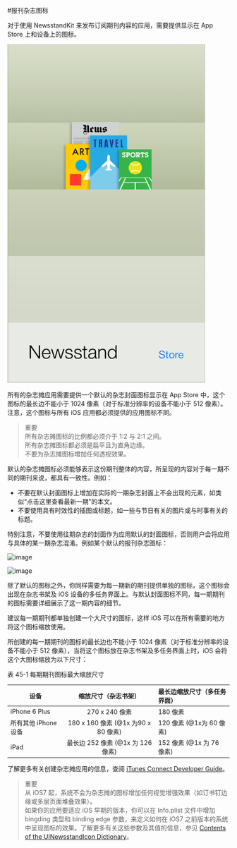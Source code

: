 #报刊杂志图标

对于使用 NewsstandKit 来发布订阅期刊内容的应用，需要提供显示在 App Store 上和设备上的图标。

![image](images/newsstand_intro_2x.png)

所有的杂志摊应用需要提供一个默认的杂志封面图标显示在 App Store 中，这个图标的最长边不能小于 1024 像素（对于标准分辨率的设备不能小于 512 像素）。注意，这个图标与所有 iOS 应用都必须提供的应用图标不同。
>重要  
所有杂志摊图标的比例都必须介于 1:2 与 2:1 之间。  
所有杂志摊图标都必须是扁平且为直角边缘。  
不要为杂志摊图标增加任何透视效果。

默认的杂志摊图标必须能够表示这份期刊整体的内容，所呈现的内容对于每一期不同的期刊来说，都具有一致性。例如：
- 不要在默认封面图标上增加在实际的一期杂志封面上不会出现的元素，如类似“点击这里查看最新一期”的本文。
- 不要使用具有时效性的插图或标题，如一些与节日有关的图片或与时事有关的标题。

特别注意，不要使用往期杂志的封面作为应用默认的封面图标，否则用户会将应用与具体的某一期杂志混淆。例如某个默认的报刊杂志图标：

![image](images/magazine_default.jpg)

![image](images/newspaper_default.jpg)

除了默认的图标之外，你同样需要为每一期新的期刊提供单独的图标，这个图标会出现在杂志书架及 iOS 设备的多任务界面上。与默认封面图标不同，每一期期刊的图标需要详细展示了这一期内容的细节。

建议每一期期刊都单独创建一个大尺寸的图标，这样 iOS 可以在所有需要的地方将这个图标缩放使用。

所创建的每一期期刊的图标的最长边也不能小于 1024 像素（对于标准分辨率的设备不能小于 512 像素），当将这个图标放在杂志书架及多任务界面上时，iOS 会将这个大图标缩放为以下尺寸：

表 45-1 每期期刊图标最大缩放尺寸

|设备|缩放尺寸（杂志书架）| 最长边缩放尺寸（多任务界面）|
|---|:---:|:---|
|iPhone 6 Plus|270 x 240 像素|180 像素|
|所有其他 iPhone 设备|180 x 160 像素 (@1x 为90 x 80 像素)|120 像素 (@1x为 60 像素)|
|iPad|最长边 252 像素 (@1x 为 126 像素)|152 像素 (@1x 为 76 像素)|

了解更多有关创建杂志摊应用的信息，查阅 [iTunes Connect Developer Guide](https://developer.apple.com/library/ios/documentation/LanguagesUtilities/Conceptual/iTunesConnect_Guide/Chapters/About.html#//apple_ref/doc/uid/TP40011225)。

>重要  
从 iOS7 起，系统不会为杂志摊的图标增加任何视觉增强效果（如订书钉边缘或多层页面堆叠效果）。  
如果你的应用要适应 iOS 早期的版本，你可以在 Info.plist 文件中增加 bingding 类型和 binding edge 参数，来定义如何在 iOS7 之前版本的系统中呈现图标的效果。了解更多有关这些参数及其值的信息，参见 [Contents of the UINewsstandIcon Dictionary](https://developer.apple.com/library/ios/documentation/General/Reference/InfoPlistKeyReference/Articles/CoreFoundationKeys.html#//apple_ref/doc/uid/TP40009249-SW15)。
